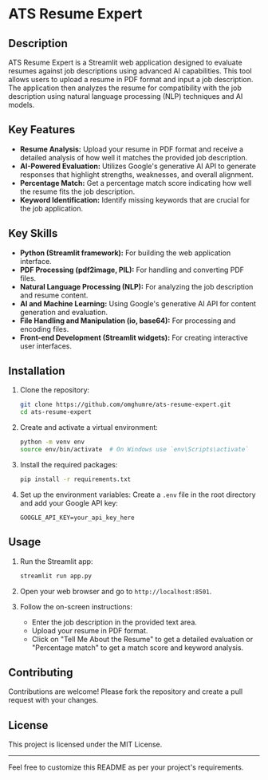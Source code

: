 # ATS Resume Expert

## Description
ATS Resume Expert is a Streamlit web application designed to evaluate resumes against job descriptions using advanced AI capabilities. This tool allows users to upload a resume in PDF format and input a job description. The application then analyzes the resume for compatibility with the job description using natural language processing (NLP) techniques and AI models.

## Key Features
- **Resume Analysis:** Upload your resume in PDF format and receive a detailed analysis of how well it matches the provided job description.
- **AI-Powered Evaluation:** Utilizes Google's generative AI API to generate responses that highlight strengths, weaknesses, and overall alignment.
- **Percentage Match:** Get a percentage match score indicating how well the resume fits the job description.
- **Keyword Identification:** Identify missing keywords that are crucial for the job application.

## Key Skills
- **Python (Streamlit framework):** For building the web application interface.
- **PDF Processing (pdf2image, PIL):** For handling and converting PDF files.
- **Natural Language Processing (NLP):** For analyzing the job description and resume content.
- **AI and Machine Learning:** Using Google's generative AI API for content generation and evaluation.
- **File Handling and Manipulation (io, base64):** For processing and encoding files.
- **Front-end Development (Streamlit widgets):** For creating interactive user interfaces.

## Installation

1. Clone the repository:
    ```bash
    git clone https://github.com/omghumre/ats-resume-expert.git
    cd ats-resume-expert
    ```

2. Create and activate a virtual environment:
    ```bash
    python -m venv env
    source env/bin/activate  # On Windows use `env\Scripts\activate`
    ```

3. Install the required packages:
    ```bash
    pip install -r requirements.txt
    ```

4. Set up the environment variables:
    Create a `.env` file in the root directory and add your Google API key:
    ```
    GOOGLE_API_KEY=your_api_key_here
    ```

## Usage

1. Run the Streamlit app:
    ```bash
    streamlit run app.py
    ```

2. Open your web browser and go to `http://localhost:8501`.

3. Follow the on-screen instructions:
    - Enter the job description in the provided text area.
    - Upload your resume in PDF format.
    - Click on "Tell Me About the Resume" to get a detailed evaluation or "Percentage match" to get a match score and keyword analysis.

## Contributing

Contributions are welcome! Please fork the repository and create a pull request with your changes.

## License

This project is licensed under the MIT License.

---

Feel free to customize this README as per your project's requirements.
